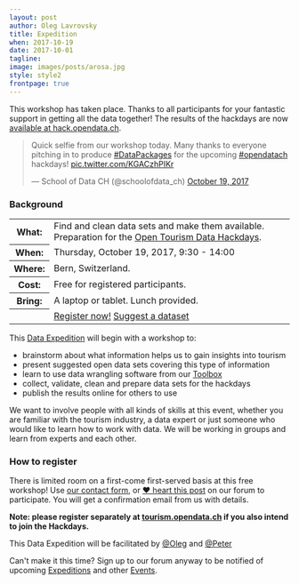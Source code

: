 ```yaml
---
layout: post
author: Oleg Lavrovsky
title: Expedition
when: 2017-10-19
date: 2017-10-01
tagline:
image: images/posts/arosa.jpg
style: style2
frontpage: true
---
```


This workshop has taken place. Thanks to all participants for your fantastic support in getting all the data together! The results of the hackdays are now [available at hack.opendata.ch](https://hack.opendata.ch/event/9).

<blockquote class="twitter-tweet" data-lang="en"><p lang="en" dir="ltr">Quick selfie from our workshop today. Many thanks to everyone pitching in to produce <a href="https://twitter.com/hashtag/DataPackages?src=hash&amp;ref_src=twsrc%5Etfw">#DataPackages</a> for the upcoming <a href="https://twitter.com/hashtag/opendatach?src=hash&amp;ref_src=twsrc%5Etfw">#opendatach</a> hackdays! <a href="https://t.co/KGACzhPIKr">pic.twitter.com/KGACzhPIKr</a></p>&mdash; School of Data CH (@schoolofdata_ch) <a href="https://twitter.com/schoolofdata_ch/status/920981073944895488?ref_src=twsrc%5Etfw">October 19, 2017</a></blockquote>
<script async src="https://platform.twitter.com/widgets.js" charset="utf-8"></script>

### Background

<table>
<tr><th>What:</th><td>Find and clean data sets and make them available. Preparation for the <a href="http://tourism.opendata.ch">Open Tourism Data Hackdays</a>.</td></tr>
<tr><th>When:</th><td>Thursday, October 19, 2017, 9:30 - 14:00</td></tr>
<tr><th>Where:</th><td>Bern, Switzerland.</td></tr>
<tr><th>Cost:</th><td>Free for registered participants.</td></tr>
<tr><th>Bring:</th><td>A laptop or tablet. Lunch provided.</td></tr>
<tr><th></th><td><a href="#register" class="button special">Register now!</a>&nbsp;<a href="https://goo.gl/forms/vGjpMP9UQXtcx9QQ2" class="button special">Suggest a dataset</a></td></tr>
</table>

This [Data Expedition](http://schoolofdata.org/data-expeditions/) will begin with a workshop to:

- brainstorm about what information helps us to gain insights into tourism
- present suggested open data sets covering this type of information
- learn to use data wrangling software from our [Toolbox](http://toolbox.schoolofdata.ch)
- collect, validate, clean and prepare data sets for the hackdays
- publish the results online for others to use

We want to involve people with all kinds of skills at this event,
whether you are familiar with the tourism industry,
a data expert or just someone who would like to learn how to work with data.
We will be working in groups and learn from experts and each other.

<a name="register"></a>

### How to register

There is limited room on a first-come first-served basis at this free workshop!
Use [our contact form](http://schoolofdata.ch#contact), or [♥ heart this post](https://forum.schoolofdata.ch/t/27-10-tourism-opendata-ch/251) on our forum to participate.
You will get a confirmation email from us with details.

**Note: please register separately at [tourism.opendata.ch](http://tourism.opendata.ch) if you also intend to join the Hackdays.**

This Data Expedition will be facilitated by [@Oleg](https://forum.schoolofdata.ch/users/oleg/) and [@Peter](https://forum.schoolofdata.ch/users/pbpearman/)

Can't make it this time? Sign up to our forum anyway to be notified of upcoming [Expeditions](https://forum.schoolofdata.ch/c/expeditions) and other [Events](https://forum.schoolofdata.ch/c/events).
